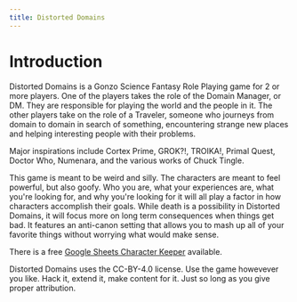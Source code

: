 ```yaml
---
title: Distorted Domains
---
```

# Introduction

Distorted Domains is a Gonzo Science Fantasy Role Playing game for 2 or more players. One of the players takes the role of the Domain Manager, or DM. They are responsible for playing the world and the people in it. The other players take on the role of a Traveler, someone who journeys from domain to domain in search of something, encountering strange new places and helping interesting people with their problems.

Major inspirations include Cortex Prime, GROK?!, TROIKA!, Primal Quest, Doctor Who, Numenara, and the various works of Chuck Tingle.

This game is meant to be weird and silly. The characters are meant to feel powerful, but also goofy. Who you are, what your experiences are, what you're looking for, and why you're looking for it will all play a factor in how characters accomplish their goals. While death is a possibility in Distorted Domains, it will focus more on long term consequences when things get bad. It features an anti-canon setting that allows you to mash up all of your favorite things without worrying what would make sense.

There is a free [Google Sheets Character Keeper](https://docs.google.com/spreadsheets/d/1iD2N3VkBVdb9CuRejHPc5lP251gvXEScqiSs3g6OBUU/edit?usp=sharing) available.

Distorted Domains uses the CC-BY-4.0 license. Use the game howevever you like. Hack it, extend it, make content for it. Just so long as you give proper attribution.
